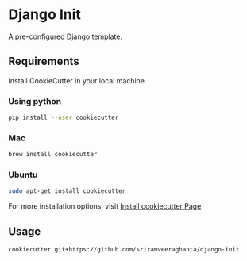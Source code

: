 # Django Init

A pre-configured Django template.

## Requirements

Install CookieCutter in your local machine.

### Using python

```bash
pip install --user cookiecutter
```

### Mac

```bash
brew install cookiecutter
```

### Ubuntu

```bash
sudo apt-get install cookiecutter
```

For more installation options, visit [Install cookiecutter Page](https://cookiecutter.readthedocs.io/en/1.7.2/installation.html)

## Usage

```bash
cookiecutter git+https://github.com/sriramveeraghanta/django-init
```
